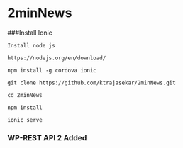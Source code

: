 # 2minNews

###Install Ionic 

``` 
Install node js 

https://nodejs.org/en/download/

npm install -g cordova ionic 

git clone https://github.com/ktrajasekar/2minNews.git

cd 2minNews

npm install 

ionic serve

```


### WP-REST API 2 Added
